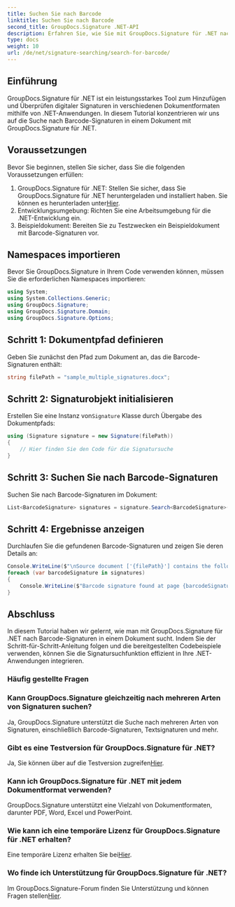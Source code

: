 ```yaml
---
title: Suchen Sie nach Barcode
linktitle: Suchen Sie nach Barcode
second_title: GroupDocs.Signature .NET-API
description: Erfahren Sie, wie Sie mit GroupDocs.Signature für .NET nach Barcode-Signaturen in Dokumenten suchen. Folgen Sie unserer Schritt-für-Schritt-Anleitung und integrieren Sie die Signatur effizient.
type: docs
weight: 10
url: /de/net/signature-searching/search-for-barcode/
---
```

## Einführung
GroupDocs.Signature für .NET ist ein leistungsstarkes Tool zum Hinzufügen und Überprüfen digitaler Signaturen in verschiedenen Dokumentformaten mithilfe von .NET-Anwendungen. In diesem Tutorial konzentrieren wir uns auf die Suche nach Barcode-Signaturen in einem Dokument mit GroupDocs.Signature für .NET.
## Voraussetzungen
Bevor Sie beginnen, stellen Sie sicher, dass Sie die folgenden Voraussetzungen erfüllen:
1.  GroupDocs.Signature für .NET: Stellen Sie sicher, dass Sie GroupDocs.Signature für .NET heruntergeladen und installiert haben. Sie können es herunterladen unter[Hier](https://releases.groupdocs.com/signature/net/).
2. Entwicklungsumgebung: Richten Sie eine Arbeitsumgebung für die .NET-Entwicklung ein.
3. Beispieldokument: Bereiten Sie zu Testzwecken ein Beispieldokument mit Barcode-Signaturen vor.

## Namespaces importieren
Bevor Sie GroupDocs.Signature in Ihrem Code verwenden können, müssen Sie die erforderlichen Namespaces importieren:
```csharp
using System;
using System.Collections.Generic;
using GroupDocs.Signature;
using GroupDocs.Signature.Domain;
using GroupDocs.Signature.Options;
```

## Schritt 1: Dokumentpfad definieren
Geben Sie zunächst den Pfad zum Dokument an, das die Barcode-Signaturen enthält:
```csharp
string filePath = "sample_multiple_signatures.docx";
```
## Schritt 2: Signaturobjekt initialisieren
 Erstellen Sie eine Instanz von`Signature` Klasse durch Übergabe des Dokumentpfads:
```csharp
using (Signature signature = new Signature(filePath))
{
    // Hier finden Sie den Code für die Signatursuche
}
```
## Schritt 3: Suchen Sie nach Barcode-Signaturen
Suchen Sie nach Barcode-Signaturen im Dokument:
```csharp
List<BarcodeSignature> signatures = signature.Search<BarcodeSignature>(SignatureType.Barcode);
```
## Schritt 4: Ergebnisse anzeigen
Durchlaufen Sie die gefundenen Barcode-Signaturen und zeigen Sie deren Details an:
```csharp
Console.WriteLine($"\nSource document ['{filePath}'] contains the following signatures.");
foreach (var barcodeSignature in signatures)
{
    Console.WriteLine($"Barcode signature found at page {barcodeSignature.PageNumber} with type {barcodeSignature.EncodeType.TypeName} and text {barcodeSignature.Text}");
}
```

## Abschluss
In diesem Tutorial haben wir gelernt, wie man mit GroupDocs.Signature für .NET nach Barcode-Signaturen in einem Dokument sucht. Indem Sie der Schritt-für-Schritt-Anleitung folgen und die bereitgestellten Codebeispiele verwenden, können Sie die Signatursuchfunktion effizient in Ihre .NET-Anwendungen integrieren.
### Häufig gestellte Fragen
### Kann GroupDocs.Signature gleichzeitig nach mehreren Arten von Signaturen suchen?
Ja, GroupDocs.Signature unterstützt die Suche nach mehreren Arten von Signaturen, einschließlich Barcode-Signaturen, Textsignaturen und mehr.
### Gibt es eine Testversion für GroupDocs.Signature für .NET?
 Ja, Sie können über auf die Testversion zugreifen[Hier](https://releases.groupdocs.com/).
### Kann ich GroupDocs.Signature für .NET mit jedem Dokumentformat verwenden?
GroupDocs.Signature unterstützt eine Vielzahl von Dokumentformaten, darunter PDF, Word, Excel und PowerPoint.
### Wie kann ich eine temporäre Lizenz für GroupDocs.Signature für .NET erhalten?
 Eine temporäre Lizenz erhalten Sie bei[Hier](https://purchase.groupdocs.com/temporary-license/).
### Wo finde ich Unterstützung für GroupDocs.Signature für .NET?
Im GroupDocs.Signature-Forum finden Sie Unterstützung und können Fragen stellen[Hier](https://forum.groupdocs.com/c/signature/13).